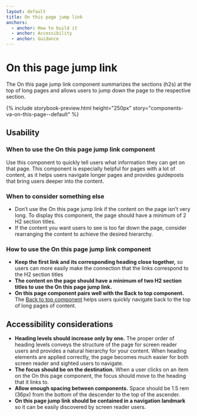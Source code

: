 ```yaml
---
layout: default
title: On this page jump link
anchors:
  - anchor: How to build it
  - anchor: Accessibility
  - anchor: Guidance
---
```


# On this page jump link

The On this page jump link component summarizes the sections (h2s) at the top of long pages and allows users to jump down the page to the respective section.

{% include storybook-preview.html height="250px" story="components-va-on-this-page--default" %}

## Usability

### When to use the On this page jump link component
Use this component to quickly tell users what information they can get on that page. 
This component is especially helpful for pages with a lot of content, as it helps users navigate longer pages and provides guideposts that bring users deeper into the content. 

### When to consider something else
- Don’t use the On this page jump link if the content on the page isn’t very long. To display this component, the page should have a minimum of 2 H2 section titles. 
- If the content you want users to see is too far down the page, consider rearranging the content to achieve the desired hierarchy.

### How to use the On this page jump link component
- **Keep the first link and its corresponding heading close together,** so users can more easily make the connection that the links correspond to the H2 section titles
- **The content on the page should have a minimum of two H2 section titles to use the On this page jump link.** 
- **On this page component pairs well with the Back to top component.** The [Back to top component](https://design.va.gov/components/back-to-top) helps users quickly navigate back to the top of long pages of content.

## Accessibility considerations
- **Heading levels should increase only by one.** The proper order of heading levels conveys the structure of the page for screen reader users and provides a natural hierarchy for your content. When heading elements are applied correctly, the page becomes much easier for both screen reader and sighted users to navigate.
- **The focus should be on the destination.** When a user clicks on an item on the On this page component, the focus should move to the heading that it links to.
- **Allow enough spacing between components.** Space should be 1.5 rem (36px) from the bottom of the descender to the top of the ascender.
- **On this page jump link should be contained in a navigation landmark** so it can be easily discovered by screen reader users.

